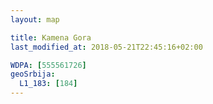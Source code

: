 ```yaml
---
layout: map

title: Kamena Gora
last_modified_at: 2018-05-21T22:45:16+02:00

WDPA: [555561726]
geoSrbija:
  L1_183: [184]
---
```

